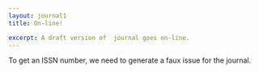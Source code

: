 ```yaml
---
layout: journal1
title: On-line!

excerpt: A draft version of  journal goes on-line.
---
```


To get an ISSN number, we need to generate a faux issue for the journal.